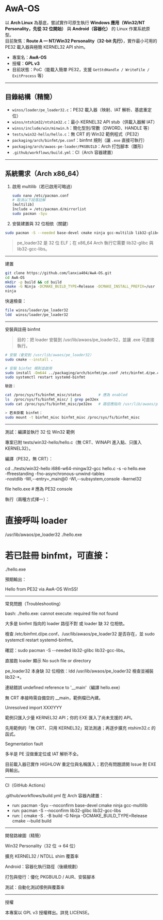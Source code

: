 
# AwA-OS

以 **Arch Linux** 為基底，嘗試實作可原生執行 **Windows 應用（Win32/NT Personality，先從 32 位開始）** 與 **Android（容器化）** 的 Linux 作業系統原型。  
目前聚焦：**Route A — NT/Win32 Personality（32-bit 先行）**，實作最小可用的 PE32 載入器與極簡 KERNEL32 API shim。

- 專案名：**AwA-OS**
- 授權：**GPL v3**
- 目前狀態：PoC（能載入簡單 PE32，支援 `GetStdHandle / WriteFile / ExitProcess` 等）

---

## 目錄結構（精簡）

- `winss/loader/pe_loader32.c`：PE32 載入器（映射、IAT 解析、基底重定位）
- `winss/ntshim32/ntshim32.c`：最小 KERNEL32 API stub（供載入器解 IAT）
- `winss/include/win/minwin.h`：簡化型別/常數（DWORD、HANDLE 等）
- `tests/win32-hello/hello.c`：無 CRT 的 Win32 範例程式（PE32）
- `packaging/arch/binfmt/pe.conf`：binfmt 規則（讓 `.exe` 直接可執行）
- `packaging/arch/awaos-pe-loader/PKGBUILD`：Arch 打包腳本（雛形）
- `.github/workflows/build.yml`：CI（Arch 容器建置）

---

## 系統需求（Arch x86_64）

1. 啟用 multilib（若已啟用可略過）
   ```bash
   sudo nano /etc/pacman.conf
   # 取消以下段落註解
   [multilib]
   Include = /etc/pacman.d/mirrorlist
   sudo pacman -Syu

2. 安裝建置與 32 位相依（關鍵）

```bash
sudo pacman -S --needed base-devel cmake ninja gcc-multilib lib32-glibc lib32-gcc-libs mingw-w64-gcc
```
> pe_loader32 是 32 位 ELF；在 x86_64 Arch 執行它需要 lib32-glibc 與 lib32-gcc-libs。






---

建置

```bash
git clone https://github.com/lanxia404/AwA-OS.git
cd AwA-OS
mkdir -p build && cd build
cmake -G Ninja -DCMAKE_BUILD_TYPE=Release -DCMAKE_INSTALL_PREFIX=/usr ..
ninja
```

快速檢查：

```bash
file winss/loader/pe_loader32
ldd  winss/loader/pe_loader32
```

---

安裝與註冊 binfmt

> 目的：把 loader 安裝到 /usr/lib/awaos/pe_loader32，並讓 .exe 可直接執行。

```bash
# 安裝（會安到 /usr/lib/awaos/pe_loader32）
sudo cmake --install .

# 安裝 binfmt 規則並啟用
sudo install -Dm644 ../packaging/arch/binfmt/pe.conf /etc/binfmt.d/pe.conf
sudo systemctl restart systemd-binfmt

驗證：

cat /proc/sys/fs/binfmt_misc/status        # 應為 enabled
ls  /proc/sys/fs/binfmt_misc/ | grep pe32ex
sudo cat /proc/sys/fs/binfmt_misc/pe32ex   # 路徑應指向 /usr/lib/awaos/pe_loader32

> 若未掛載 binfmt：
sudo mount -t binfmt_misc binfmt_misc /proc/sys/fs/binfmt_misc
```



---

測試：編譯並執行 32 位 Win32 範例

專案已附 tests/win32-hello/hello.c（無 CRT、WINAPI 進入點、只匯入 KERNEL32）。

編譯（PE32，無 CRT）：

cd ../tests/win32-hello
i686-w64-mingw32-gcc hello.c -s -o hello.exe \
  -ffreestanding -fno-asynchronous-unwind-tables \
  -nostdlib -Wl,--entry=_main@0 -Wl,--subsystem,console -lkernel32

file hello.exe    # 應為 PE32 console

執行（兩種方式擇一）：

# 直接呼叫 loader
/usr/lib/awaos/pe_loader32 ./hello.exe

# 若已註冊 binfmt，可直接：
./hello.exe

預期輸出：

Hello from PE32 via AwA-OS WinSS!


---

常見問題（Troubleshooting）

bash: ./hello.exe: cannot execute: required file not found

大多是 binfmt 指向的 loader 路徑不對 或 loader 缺 32 位相依。

檢查 /etc/binfmt.d/pe.conf、/usr/lib/awaos/pe_loader32 是否存在，並 sudo systemctl restart systemd-binfmt。

確認：sudo pacman -S --needed lib32-glibc lib32-gcc-libs。


直接跑 loader 顯示 No such file or directory

pe_loader32 本身缺 32 位相依：ldd /usr/lib/awaos/pe_loader32 檢查並補裝 lib32-*。


連結錯誤 undefined reference to '__main'（編譯 hello.exe）

無 CRT 串接時需自備空的 __main，範例檔已內建。


Unresolved import XXX!YYY

範例只匯入少量 KERNEL32 API；你的 EXE 匯入了尚未支援的 API。

先用範例的「無 CRT、只用 KERNEL32」寫法測通；再逐步擴充 ntshim32.c 的函式。


Segmentation fault

多半是 PE 沒做重定位或 IAT 解析不全。

目前載入器已實作 HIGHLOW 重定位與名稱匯入；若仍有問題請開 Issue 附 EXE 與輸出。




---

CI（GitHub Actions）

.github/workflows/build.yml 在 Arch 容器內建置：

- run: pacman -Syu --noconfirm base-devel cmake ninja gcc-multilib
- run: pacman -S --noconfirm lib32-glibc lib32-gcc-libs
- run: |
    cmake -S . -B build -G Ninja -DCMAKE_BUILD_TYPE=Release
    cmake --build build


---

開發路線圖（精簡）

Win32 Personality（32 位 → 64 位）

擴充 KERNEL32 / NTDLL shim 覆蓋率

Android：容器化執行路徑（後續規劃）

打包與發行：優化 PKGBUILD / AUR、安裝腳本

測試：自動化測試樣例與覆蓋率



---

授權

本專案以 GPL v3 授權釋出。詳見 LICENSE。
